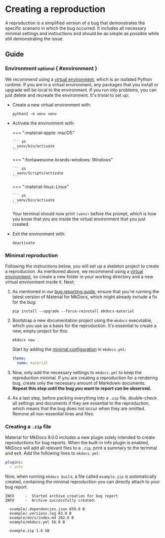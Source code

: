 # Creating a reproduction

A reproduction is a simplified version of a bug that demonstrates the specific
scenario in which the bug occurred. It includes all necessary minimal settings
and instructions and should be as simple as possible while still demonstrating
the issue.

## Guide

### Environment <small>optional</small> { #environment }

We recommend using a [virtual environment], which is an isolated Python runtime.
If you are in a virtual environment, any packages that you install or upgrade
will be local to the environment. If you run into problems, you can
just delete and recreate the environment. It's trivial to set up:

-   Create a new virtual environment with:

    ```
    python3 -m venv venv
    ```

-   Activate the environment with:

    === ":material-apple: macOS"

        ``` sh
        . venv/bin/activate
        ```

    === ":fontawesome-brands-windows: Windows"

        ``` sh
        . venv/Scripts/activate
        ```

    === ":material-linux: Linux"

        ``` sh
        . venv/bin/activate
        ```


    Your terminal should now print `(venv)` before the prompt, which is how you
    know that you are inside the virtual environment that you just created.

-   Exit the environment with:

    ```
    deactivate
    ```

  [virtual environment]: https://realpython.com/what-is-pip/#using-pip-in-a-python-virtual-environment

### Minimal reproduction

Following the instructions below, you will set up a skeleton project to create
a reproduction. As mentioned above, we recommend using a [virtual environment],
so create a new folder in your working directory and a new virtual environment
inside it. Next:

1.  As mentioned in our [bug reporting guide], ensure that you're running the
    latest version of Material for MkDocs, which might already include a fix for
    the bug:

    ```
    pip install --upgrade --force-reinstall mkdocs-material
    ```

2.  Bootstrap a new documentation project using the `mkdocs` executable,
    which you use as a basis for the reproduction. It's essential to create a
    new, empty project for this:

    ```
    mkdocs new .
    ```

    Start by adding the [minimal configuration] in `mkdocs.yml`:

    ``` yaml
    theme:
      name: material
    ```

3.  Now, only add the necessary settings to `mkdocs.yml` to keep the
    reproduction minimal. If you are creating a reproduction for a rendering
    bug, create only the necessary amount of Markdown documents. __Repeat this
    step until the bug you want to report can be observed.__

4.  As a last step, before packing everything into a `.zip` file, double-check
    all settings and documents if they are essential to the reproduction, which
    means that the bug does not occur when they are omitted. Remove all
    non-essential lines and files.

  [bug reporting guide]: ../contributing/reporting-a-bug.md#upgrade-to-latest-version
  [minimal configuration]: #

### Creating a `.zip` file

Material for MkDocs 9.0.0 includes a new plugin solely intended to create
reproductions for bug reports. When the built-in info plugin is enabled, MkDocs
will add all relevant files to a `.zip`, print a summary to the terminal and
exit. Add the following lines to `mkdocs.yml`:

``` yaml
plugins:
  - info
```

Now, when running `mkdocs build`, a file called `example.zip` is automatically
created, containing the minimal reproduction you can directly attach to your bug
report.

```
INFO     -  Started archive creation for bug report
INFO     -  Archive successfully created:

  example/.dependencies.json 859.0 B
  example/.versions.log 83.0 B
  example/docs/index.md 282.0 B
  example/mkdocs.yml 56.0 B

  example.zip 1.8 kB
```
